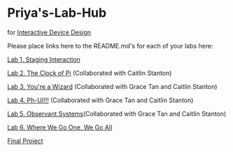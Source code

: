 # Priya's-Lab-Hub
for [Interactive Device Design](https://github.com/FAR-Lab/Developing-and-Designing-Interactive-Devices/)

Please place links here to the README.md's for each of your labs here:

[Lab 1. Staging Interaction](https://github.com/priyakatt/Interactive-Lab-Hub/blob/Spring2021/Lab%201/README.md)

[Lab 2. The Clock of Pi](https://github.com/caitlinstanton/Interactive-Lab-Hub/tree/Spring2021/Lab%202) (Collaborated with Caitlin Stanton)

[Lab 3. You're a Wizard](https://github.com/caitlinstanton/Interactive-Lab-Hub/blob/Spring2021/Lab%203/README.md) (Collaborated with Grace Tan and Caitlin Stanton)

[Lab 4. Ph-UI!!!](https://github.com/caitlinstanton/Interactive-Lab-Hub/tree/Spring2021/Lab%204) (Collaborated with Grace Tan and Caitlin Stanton)

[Lab 5. Observant Systems](https://github.com/caitlinstanton/Interactive-Lab-Hub/blob/Spring2021/Lab%205/README.md)(Collaborated with Grace Tan and Caitlin Stanton)

[Lab 6. Where We Go One, We Go All](Lab%206/)

[Final Project](Final%20Project/)